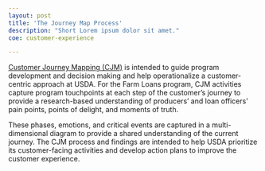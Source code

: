 ```yaml
---
layout: post
title: 'The Journey Map Process'
description: "Short Lorem ipsum dolor sit amet."
coe: customer-experience

---
```



[Customer Journey Mapping (CJM)](https://github.com/GSA/centers-of-excellence/blob/master/images/customer/journey-map-process-diagram.pdf) is intended to guide program development and decision making and help operationalize a customer-centric approach at USDA. For the Farm Loans program, CJM activities capture program touchpoints at each step of the customer’s journey to provide a research-based understanding of producers’ and loan officers’ pain points, points of delight, and moments of truth.

These phases, emotions, and critical events are captured in a multi-dimensional diagram to provide a shared understanding of the current journey. The CJM process and findings are intended to help USDA prioritize its customer-facing activities and develop action plans to improve the customer experience.
